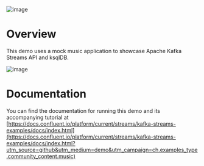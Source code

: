 ![image](../images/confluent-logo-300-2.png)

# Overview

This demo uses a mock music application to showcase Apache Kafka Streams API and ksqlDB.

![image](images/ksql-music-demo-overview.jpg)

# Documentation

You can find the documentation for running this demo and its accompanying tutorial at [https://docs.confluent.io/platform/current/streams/kafka-streams-examples/docs/index.html](https://docs.confluent.io/platform/current/streams/kafka-streams-examples/docs/index.html?utm_source=github&utm_medium=demo&utm_campaign=ch.examples_type.community_content.music)
